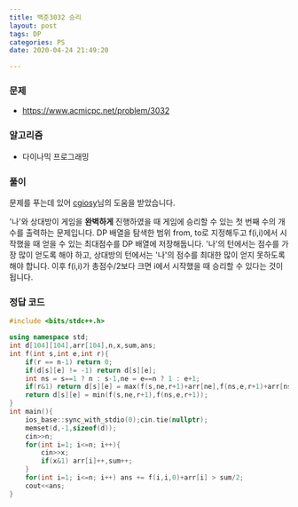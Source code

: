 ```yaml
---
title: 백준3032 승리
layout: post
tags: DP
categories: PS
date: 2020-04-24 21:49:20

--- 
```

###  **문제** 
* https://www.acmicpc.net/problem/3032

###  **알고리즘** 
* 다이나믹 프로그래밍

###  **풀이**
문제를 푸는데 있어 [cgiosy](https://www.acmicpc.net/user/cgiosy)님의 도움을 받았습니다.

'나'와 상대방이 게임을 **완벽하게** 진행하였을 때 게임에 승리할 수 있는 첫 번째 수의 개수를 출력하는 문제입니다. DP 배열을 탐색한 범위 from, to로 지정해두고 f(i,i)에서 시작했을 때 얻을 수 있는 최대점수를 DP 배열에 저장해둡니다. '나'의 턴에서는 점수를 가장 많이 얻도록 해야 하고, 상대방의 턴에서는 '나'의 점수를 최대한 많이 얻지 못하도록 해야 합니다. 이후 f(i,i)가 총점수/2보다 크면 i에서 시작했을 때 승리할 수 있다는 것이 됩니다.

### 정답 코드
``` c++
#include <bits/stdc++.h>

using namespace std;
int d[104][104],arr[104],n,x,sum,ans;
int f(int s,int e,int r){
    if(r == n-1) return 0;
    if(d[s][e] != -1) return d[s][e];
    int ns = s==1 ? n : s-1,ne = e==n ? 1 : e+1;
    if(r&1) return d[s][e] = max(f(s,ne,r+1)+arr[ne],f(ns,e,r+1)+arr[ns]);
    return d[s][e] = min(f(s,ne,r+1),f(ns,e,r+1));
}
int main(){
    ios_base::sync_with_stdio(0);cin.tie(nullptr);
    memset(d,-1,sizeof(d));
    cin>>n;
    for(int i=1; i<=n; i++){
        cin>>x;
        if(x&1) arr[i]++,sum++;
    }
    for(int i=1; i<=n; i++) ans += f(i,i,0)+arr[i] > sum/2;
    cout<<ans;
}
```
